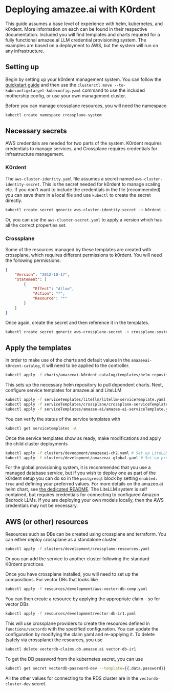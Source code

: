 # Deploying amazee.ai with K0rdent
This guide assumes a base level of experience with helm, kubernetes, and k0rdent. More information on each can be found in their respective documentation. Included you will find templates and charts required for a fully functional amazee.ai LLM credential provisioning system. The examples are based on a deployment to AWS, but the system will run on any infrastructure.
## Setting up
Begin by setting up your k0rdent management system. You can follow the [quickstart guide](https://docs.k0rdent-enterprise.io/latest/quickstarts/) and then use the `clusterctl move --to-kubeconfig=target-kubeconfig.yaml` command to use the included mothership config, or use your own management cluster.

Before you can manage crossplane resources, you will need the namespace
```bash
kubectl create namespace crossplane-system
```
## Necessary secrets
AWS credentials are needed for two parts of the system. K0rdent requires credentials to manage services, and Crossplane requires credentials for infrastructure management.
### K0rdent
The `aws-cluster-identity.yaml` file assumes a secret named `aws-cluster-identity-secret`. This is the secret needed for k0rdent to manage scaling etc. If you don't want to include the credentials in the file (recommended) you can save them in a local file and use `kubectl` to create the secret directly.
```bash
kubectl create secret generic aws-cluster-identity-secret -n k0rdent --from-file=creds=./aws-creds.txt
```
Or, you can use the `aws-cluster-secret.yaml` to apply a version which has all the correct properties set.
### Crossplane
Some of the resources managed by these templates are created with crossplane, which requires different permissions to k0rdent. You will need the following permissions:
```json
{
    "Version": "2012-10-17",
    "Statement": [
        {
            "Effect": "Allow",
            "Action": "*",
            "Resource": "*"
        }
    ]
}
```
Once again, create the secret and then reference it in the templates.
```bash
kubectl create secret generic aws-crossplane-secret -n crossplane-system --from-file=creds=./aws-creds.txt
```

## Apply the templates
In order to make use of the charts and default values in the `amazeeai-k0rdent-catalog`, it will need to be applied to the controller.
```bash
kubectl apply -f charts/amazeeai-k0rdent-catalog/templates/helm-repository.yaml -n kcm-system
```
This sets up the necessary helm repository to pull dependent charts.
Next, configure service templates for amazee.ai and LiteLLM
```bash
kubectl apply -f serviceTemplates/litellm/litellm-serviceTemplate.yaml
kubectl apply -f serviceTemplates/crossplane/crossplane-serviceTemplate.yaml
kubectl apply -f serviceTemplates/amazee-ai/amazee-ai-serviceTemplate.yaml
```
You can verify the status of the service templates with
```bash
kubectl get servicetemplates -A
```
Once the service templates show as ready, make modifications and apply the child cluster deployments
```bash
kubectl apply -f clusters/deveopment/amazeeai-ch2.yaml # Set up LiteLLM
kubectl apply -f clusters/development/amazeeai-global.yaml # Set up provisioning and dashboarding
```
For the global provisioning system, it is recommended that you use a managed database service, but if you wish to deploy one as part of the k0rdent setup you can do so in the `postgresql` block by setting `enabled: true` and defining your preferred values. For more details on the amazee.ai helm chart, see [the dedicated README](https://github.com/amazeeio/amazee.ai/tree/main/helm).
The LiteLLM system is self contained, but requires credentials for connecting to configured Amazon Bedrock LLMs. If you are deploying your own models locally, then the AWS credentials may not be necessary.

## AWS (or other) resources
Resources such as DBs can be created using crossplane and terraform. You can either deploy crossplane as a standalone cluster
```bash
kubectl apply -f clusters/development/crossplane-resources.yaml
```
Or you can add the service to another cluster following the standard K0rdent practices.

Once you have crossplane installed, you will need to set up the compositions. For vector DBs that looks like
```bash
kubectl apply -f resources/development/aws-vector-db-comp.yaml
```
You can then create a resource by applying the appropriate claim - so for vector DBs
```bash
kubectl apply -f resources/development/vector-db-ir1.yaml
```
This will use crossplane providers to create the resources defined in `functions/vectordb` with the specified configuration. You can update the configuration by modifying the claim yaml and re-applying it. To delete (safely via crossplane) the resources, you use
```bash
kubectl delete vectordb-claims.db.amazee.ai vector-db-ir1
```
To get the DB password from the kubernetes secret, you can use
```bash
kubectl get secret vectordb-password-dev --template={{.data.password}} | base64 --decode
```
All the other values for connecting to the RDS cluster are in the `vectordb-cluster-dev` secret.